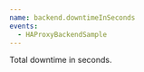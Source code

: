 ```yaml
---
name: backend.downtimeInSeconds
events:
  - HAProxyBackendSample
---
```


Total downtime in seconds.